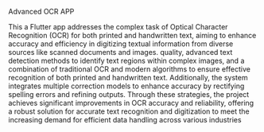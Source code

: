 Advanced OCR APP


This a Flutter app addresses the complex task of Optical Character Recognition (OCR) for both 
printed and handwritten text, aiming to enhance accuracy and efficiency in digitizing 
textual information from diverse sources like scanned documents and images. 
quality, advanced text detection methods to identify text regions within complex images, 
and a combination of traditional OCR and modern algorithms to ensure effective 
recognition of both printed and handwritten text. Additionally, the system integrates 
multiple correction models to enhance accuracy by rectifying spelling errors and refining 
outputs. Through these strategies, the project achieves significant improvements in OCR  accuracy and reliability, offering a robust solution for accurate text recognition and 
digitization to meet the increasing demand for efficient data handling across various 
industries
